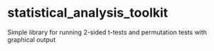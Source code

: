 # statistical_analysis_toolkit
Simple library for running 2-sided t-tests and permutation tests with graphical output
